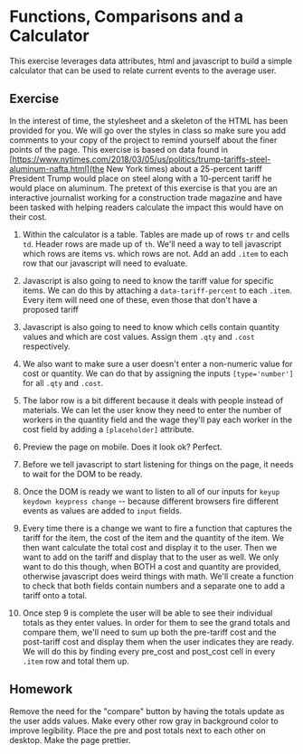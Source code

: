# Functions, Comparisons and a Calculator

This exercise leverages data attributes, html and javascript to build a simple calculator that can be used to relate current events to the average user.

## Exercise
In the interest of time, the stylesheet and a skeleton of the HTML has been provided for you. We will go over the styles in class so make sure you add comments to your copy of the project to remind yourself about the finer points of the page. This exercise is based on data found in [https://www.nytimes.com/2018/03/05/us/politics/trump-tariffs-steel-aluminum-nafta.html](the New York times) about a 25-percent tariff President Trump would place on steel along with a 10-percent tariff he would place on aluminum. The pretext of this exercise is that you are an interactive journalist working for a construction trade magazine and have been tasked with helping readers calculate the impact this would have on their cost.

1. Within the calculator is a table. Tables are made up of rows `tr` and cells `td`. Header rows are made up of `th`. We'll need a way to tell javascript which rows are items vs. which rows are not. Add an add `.item` to each row that our javascript will need to evaluate.

2. Javascript is also going to need to know the tariff value for specific items. We can do this by attaching a `data-tariff-percent` to each `.item`. Every item will need one of these, even those that don't have a proposed tariff

3. Javascript is also going to need to know which cells contain quantity values and which are cost values. Assign them `.qty` and `.cost` respectively.

4. We also want to make sure a user doesn't enter a non-numeric value for cost or quantity. We can do that by assigning the inputs `[type='number']` for all `.qty` and `.cost`.

5. The labor row is a bit different because it deals with people instead of materials. We can let the user know they need to enter the number of workers in the quantity field and the wage they'll pay each worker in the cost field by adding a `[placeholder]` attribute.

6. Preview the page on mobile. Does it look ok? Perfect.

7. Before we tell javascript to start listening for things on the page, it needs to wait for the DOM to be ready.

8. Once the DOM is ready we want to listen to all of our inputs for `keyup keydown keypress change` -- because different browsers fire different events as values are added to `input` fields.

9. Every time there is a change we want to fire a function that captures the tariff for the item, the cost of the item and the quantity of the item. We then want calculate the total cost and display it to the user. Then we want to add on the tariff and display that to the user as well. We only want to do this though, when BOTH a cost and quantity are provided, otherwise javascript does weird things with math. We'll create a function to check that both fields contain numbers and a separate one to add a tariff onto a total.

10. Once step 9 is complete the user will be able to see their individual totals as they enter values. In order for them to see the grand totals and compare them, we'll need to sum up both the pre-tariff cost and the post-tariff cost and display them when the user indicates they are ready. We will do this by finding every pre_cost and post_cost cell in every `.item` row and total them up.



## Homework
Remove the need for the "compare" button by having the totals update as the user adds values. Make every other row gray in background color to improve legibility. Place the pre and post totals next to each other on desktop. Make the page prettier.
